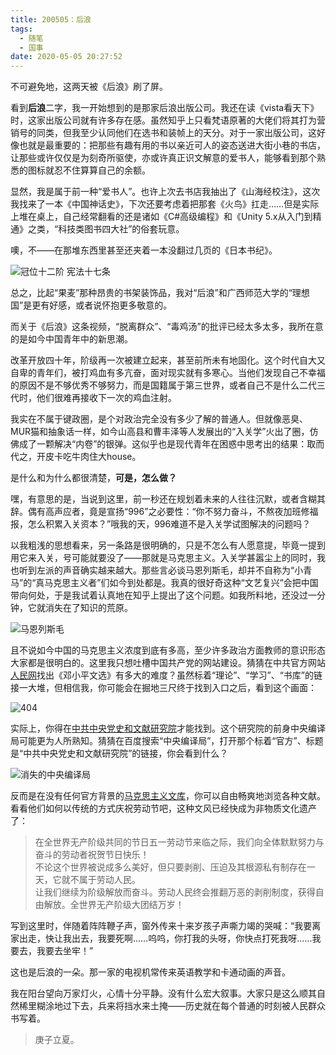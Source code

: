 ```yaml
---
title: 200505：后浪
tags:
  - 随笔
  - 国事
date: 2020-05-05 20:27:52
---
```


不可避免地，这两天被《后浪》刷了屏。

看到**后浪**二字，我一开始想到的是那家后浪出版公司。我还在读《vista看天下》时，这家出版公司就有许多存在感。虽然知乎上只看梵语原著的大佬们将其打为营销号的同类，但我至少认同他们在选书和装帧上的天分。对于一家出版公司，这好像也就是最重要的：把那些有趣有用的书以亲近可人的姿态送进大街小巷的书店，让那些或许仅仅是为刻奇所驱使，亦或许真正识文解意的爱书人，能够看到那个熟悉的图标就忍不住算算自己的余额。

显然，我是属于前一种“爱书人”。也许上次去书店我抽出了《山海经校注》，这次我找来了一本《中国神话史》，下次还要考虑着把那套《火鸟》扛走……但是实际上堆在桌上，自己经常翻看的还是诸如《C#高级编程》和《Unity 5.x从入门到精通》之类，“科技类图书四大社”的俗套玩意。

噢，不——在那堆东西里甚至还夹着一本没翻过几页的《日本书纪》。

![冠位十二阶 宪法十七条](https://images.hakurei.red/Vna4JIWD3xKYSe5.jpg)

<!--more-->

总之，比起“果麦”那种昂贵的书架装饰品，我对“后浪”和广西师范大学的“理想国”是更有好感，或者说怀抱更多敬意的。

而关于《后浪》这条视频，“脱离群众”、“毒鸡汤”的批评已经太多太多，我所在意的是如今中国青年中的新思潮。

改革开放四十年，阶级再一次被建立起来，甚至前所未有地固化。这个时代自大又自卑的青年们，被打鸡血有多亢奋，面对现实就有多寒心。当他们发现自己不幸福的原因不是不够优秀不够努力，而是国籍属于第三世界，或者自己不是什么二代三代时，他们很难再接收下一次的鸡血注射。

我实在不属于键政圈，是个对政治完全没有多少了解的普通人。但就像恶臭、MUR猫和抽象话一样，如今山高县和曹丰泽等人发展出的“入关学”火出了圈，仿佛成了一颗解决“内卷”的银弹。这似乎也是现代青年在困惑中思考出的结果：取而代之，开皮卡吃牛肉住大house。

是什么和为什么都很清楚，**可是，怎么做？**

嘿，有意思的是，当说到这里，前一秒还在规划着未来的人往往沉默，或者含糊其辞。偶有高声应者，竟是宣扬“996”之必要性：“你不努力奋斗，不熬夜加班修福报，怎么积累入关资本？”哦我的天，996难道不是入关学试图解决的问题吗？

以我粗浅的思想看来，另一条路是很明确的，只是不怎么有人愿意提，毕竟一提到用它来入关，号可能就要没了——那就是马克思主义。入关学甚嚣尘上的同时，我也听到左派的声音确实越来越大。那些言必谈马恩列斯毛，却并不自称为“小青马”的“真马克思主义者”们如今到处都是。我真的很好奇这种“文艺复兴”会把中国带向何处，于是我试着认真地在知乎上提出了这个问题。如我所料地，还没过一分钟，它就消失在了知识的荒原。

![马恩列斯毛](https://images.hakurei.red/IAMH8e5ri9swjSG.jpg)

且不说如今中国的马克思主义浓度到底有多高，至少许多政治方面教师的意识形态大家都是很明白的。这里我只想吐槽中国共产党的网站建设。猜猜在中共官方网站[人民网](http://cpc.people.com.cn/)找出《邓小平文选》有多大的难度？虽然标着“理论”、“学习”、“书库”的链接一大堆，但相信我，你可能会在掘地三尺终于找到入口之后，看到这个画面：

![404](https://images.hakurei.red/eTYX5yOimQvz2Mj.png)

实际上，你得在[中共中央党史和文献研究院](http://www.dswxyjy.org.cn/)才能找到。这个研究院的前身中央编译局可能更为人所熟知。猜猜在百度搜索“中央编译局”，打开那个标着“官方”、标题是“中共中央党史和文献研究院”的链接，你会看到什么？

![消失的中央编译局](https://images.hakurei.red/FSBCVRKcwPT15Xd.png)

反而是在没有任何官方背景的[马克思主义文库](https://www.marxists.org/chinese/index.html)，你可以自由畅爽地浏览各种文献。看看他们如何以传统的方式庆祝劳动节吧，这种文风已经快成为非物质文化遗产了：

> 在全世界无产阶级共同的节日五一劳动节来临之际，我们向全体默默努力与奋斗的劳动者祝贺节日快乐！  
> 不论这个世界被说成多么美好，但只要剥削、压迫及其根源私有制存在一天，它就不属于劳动人民。  
> 让我们继续为阶级解放而奋斗。劳动人民终会推翻万恶的剥削制度，获得自由解放。全世界无产阶级大团结万岁！

写到这里时，伴随着阵阵鞭子声，窗外传来十来岁孩子声嘶力竭的哭喊：“我要离家出走，快让我出去，我要死啊……呜呜，你打我的头呀，你快点打死我呀……我要去，我要去坐牢！”

这也是后浪的一朵。那一家的电视机常传来英语教学和卡通动画的声音。

我在阳台望向万家灯火，心情十分平静。没有什么宏大叙事。大家只是这么顺其自然稀里糊涂地过下去，兵来将挡水来土掩——历史就在每个普通的时刻被人民群众书写着。

> 庚子立夏。
